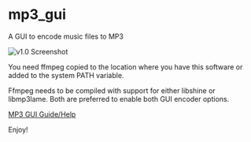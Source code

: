 # mp3_gui
A GUI to encode music files to MP3

![v1.0 Screenshot](https://moisescardona.me/wp-content/uploads/2022/01/MP3-GUI-v1.0.png)

You need ffmpeg copied to the location where you have this software or added to the system PATH variable.

Ffmpeg needs to be compiled with support for either libshine or libmp3lame. Both are preferred to enable both GUI encoder options.

[MP3 GUI Guide/Help](https://moisescardona.me/mp3-gui-help/)


Enjoy!
